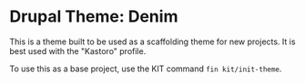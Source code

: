 # Drupal Theme: Denim

This is a theme built to be used as a scaffolding theme for new projects. It is best used with the "Kastoro" profile.

To use this as a base project, use the KIT command `fin kit/init-theme`.
